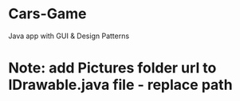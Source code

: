 # Cars-Game
Java app with GUI &amp; Design Patterns

# Note: add Pictures folder url to IDrawable.java file - replace path 
